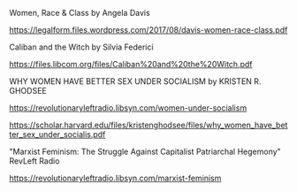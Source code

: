 Women, Race & Class by Angela Davis

https://legalform.files.wordpress.com/2017/08/davis-women-race-class.pdf

Caliban and the Witch by Silvia Federici

https://files.libcom.org/files/Caliban%20and%20the%20Witch.pdf

WHY WOMEN HAVE BETTER SEX UNDER SOCIALISM by KRISTEN R. GHODSEE

https://revolutionaryleftradio.libsyn.com/women-under-socialism

https://scholar.harvard.edu/files/kristenghodsee/files/why_women_have_better_sex_under_socialis.pdf

"Marxist Feminism: The Struggle Against Capitalist Patriarchal Hegemony" RevLeft Radio

https://revolutionaryleftradio.libsyn.com/marxist-feminism


